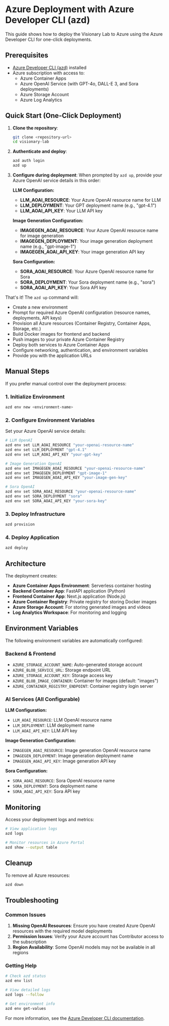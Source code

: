 # Azure Deployment with Azure Developer CLI (azd)

This guide shows how to deploy the Visionary Lab to Azure using the Azure Developer CLI for one-click deployments.

## Prerequisites

- [Azure Developer CLI (azd)](https://learn.microsoft.com/en-us/azure/developer/azure-developer-cli/install-azd) installed
- Azure subscription with access to:
  - Azure Container Apps
  - Azure OpenAI Service (with GPT-4o, DALL-E 3, and Sora deployments)
  - Azure Storage Account
  - Azure Log Analytics

## Quick Start (One-Click Deployment)

1. **Clone the repository**:
   ```bash
   git clone <repository-url>
   cd visionary-lab
   ```

2. **Authenticate and deploy**:
   ```bash
   azd auth login
   azd up
   ```

3. **Configure during deployment**:
   When prompted by `azd up`, provide your Azure OpenAI service details in this order:
   
   **LLM Configuration:**
   - **LLM_AOAI_RESOURCE**: Your Azure OpenAI resource name for LLM
   - **LLM_DEPLOYMENT**: Your GPT deployment name (e.g., "gpt-4.1")
   - **LLM_AOAI_API_KEY**: Your LLM API key
   
   **Image Generation Configuration:**
   - **IMAGEGEN_AOAI_RESOURCE**: Your Azure OpenAI resource name for image generation
   - **IMAGEGEN_DEPLOYMENT**: Your image generation deployment name (e.g., "gpt-image-1")
   - **IMAGEGEN_AOAI_API_KEY**: Your image generation API key
   
   **Sora Configuration:**
   - **SORA_AOAI_RESOURCE**: Your Azure OpenAI resource name for Sora
   - **SORA_DEPLOYMENT**: Your Sora deployment name (e.g., "sora")
   - **SORA_AOAI_API_KEY**: Your Sora API key

That's it! The `azd up` command will:
- Create a new environment
- Prompt for required Azure OpenAI configuration (resource names, deployments, API keys)
- Provision all Azure resources (Container Registry, Container Apps, Storage, etc.)
- Build Docker images for frontend and backend
- Push images to your private Azure Container Registry
- Deploy both services to Azure Container Apps
- Configure networking, authentication, and environment variables
- Provide you with the application URLs

## Manual Steps

If you prefer manual control over the deployment process:

### 1. Initialize Environment
```bash
azd env new <environment-name>
```

### 2. Configure Environment Variables
Set your Azure OpenAI service details:
```bash
# LLM OpenAI
azd env set LLM_AOAI_RESOURCE "your-openai-resource-name"
azd env set LLM_DEPLOYMENT "gpt-4.1"
azd env set LLM_AOAI_API_KEY "your-gpt-key"

# Image Generation OpenAI
azd env set IMAGEGEN_AOAI_RESOURCE "your-openai-resource-name"
azd env set IMAGEGEN_DEPLOYMENT "gpt-image-1"
azd env set IMAGEGEN_AOAI_API_KEY "your-image-gen-key"

# Sora OpenAI
azd env set SORA_AOAI_RESOURCE "your-openai-resource-name"
azd env set SORA_DEPLOYMENT "sora"
azd env set SORA_AOAI_API_KEY "your-sora-key"
```

### 3. Deploy Infrastructure
```bash
azd provision
```

### 4. Deploy Application
```bash
azd deploy
```

## Architecture

The deployment creates:

- **Azure Container Apps Environment**: Serverless container hosting
- **Backend Container App**: FastAPI application (Python)
- **Frontend Container App**: Next.js application (Node.js)
- **Azure Container Registry**: Private registry for storing Docker images
- **Azure Storage Account**: For storing generated images and videos
- **Log Analytics Workspace**: For monitoring and logging

## Environment Variables

The following environment variables are automatically configured:

### Backend & Frontend
- `AZURE_STORAGE_ACCOUNT_NAME`: Auto-generated storage account
- `AZURE_BLOB_SERVICE_URL`: Storage endpoint URL
- `AZURE_STORAGE_ACCOUNT_KEY`: Storage access key
- `AZURE_BLOB_IMAGE_CONTAINER`: Container for images (default: "images")
- `AZURE_CONTAINER_REGISTRY_ENDPOINT`: Container registry login server

### AI Services (All Configurable)
**LLM Configuration:**
- `LLM_AOAI_RESOURCE`: LLM OpenAI resource name
- `LLM_DEPLOYMENT`: LLM deployment name
- `LLM_AOAI_API_KEY`: LLM API key

**Image Generation Configuration:**
- `IMAGEGEN_AOAI_RESOURCE`: Image generation OpenAI resource name
- `IMAGEGEN_DEPLOYMENT`: Image generation deployment name
- `IMAGEGEN_AOAI_API_KEY`: Image generation API key

**Sora Configuration:**
- `SORA_AOAI_RESOURCE`: Sora OpenAI resource name
- `SORA_DEPLOYMENT`: Sora deployment name
- `SORA_AOAI_API_KEY`: Sora API key

## Monitoring

Access your deployment logs and metrics:

```bash
# View application logs
azd logs

# Monitor resources in Azure Portal
azd show --output table
```

## Cleanup

To remove all Azure resources:

```bash
azd down
```

## Troubleshooting

### Common Issues

1. **Missing OpenAI Resources**: Ensure you have created Azure OpenAI resources with the required model deployments
2. **Permission Issues**: Verify your Azure account has Contributor access to the subscription
3. **Region Availability**: Some OpenAI models may not be available in all regions

### Getting Help

```bash
# Check azd status
azd env list

# View detailed logs
azd logs --follow

# Get environment info
azd env get-values
```

For more information, see the [Azure Developer CLI documentation](https://learn.microsoft.com/en-us/azure/developer/azure-developer-cli/).
